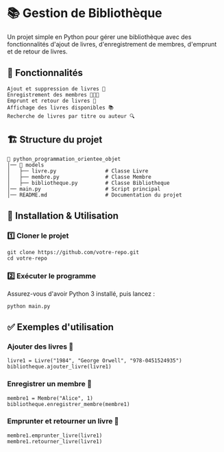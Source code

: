 # 📚 Gestion de Bibliothèque

Un projet simple en Python pour gérer une bibliothèque avec des fonctionnalités d'ajout de livres, d'enregistrement de membres, d'emprunt et de retour de livres.
## 🚀 Fonctionnalités

    Ajout et suppression de livres 📖
    Enregistrement des membres 🧑‍🤝‍🧑
    Emprunt et retour de livres 🔄
    Affichage des livres disponibles 📚
    Recherche de livres par titre ou auteur 🔍

## 🏗️ Structure du projet
```
📂 python_programmation_orientee_objet
│── 📂 models
│   ├── livre.py                # Classe Livre
│   ├── membre.py               # Classe Membre
│   ├── bibliotheque.py         # Classe Bibliotheque
│── main.py                     # Script principal
│── README.md                   # Documentation du projet
```

## 🔧 Installation & Utilisation
### 1️⃣ Cloner le projet
```
git clone https://github.com/votre-repo.git
cd votre-repo
```

### 2️⃣ Exécuter le programme

Assurez-vous d'avoir Python 3 installé, puis lancez :

``python main.py``

## ✅ Exemples d'utilisation

### Ajouter des livres 📖
```
livre1 = Livre("1984", "George Orwell", "978-0451524935")
bibliotheque.ajouter_livre(livre1)
```

### Enregistrer un membre 🧑
```
membre1 = Membre("Alice", 1)
bibliotheque.enregistrer_membre(membre1)
```

### Emprunter et retourner un livre 🔄
```
membre1.emprunter_livre(livre1)
membre1.retourner_livre(livre1)
```